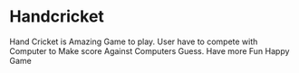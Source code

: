 # Handcricket

Hand Cricket is Amazing Game to play. 
User have to compete with Computer to Make score Against Computers Guess.
Have more Fun Happy Game
